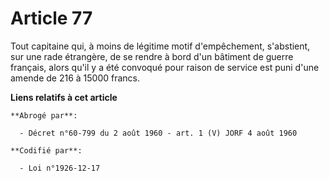 # Article 77

Tout capitaine qui, à moins de légitime motif d'empêchement, s'abstient, sur une rade étrangère, de se rendre à bord d'un
bâtiment de guerre français, alors qu'il y a été convoqué pour raison de service est puni d'une amende de 216 à 15000 francs.

**Liens relatifs à cet article**

	**Abrogé par**:

	  - Décret n°60-799 du 2 août 1960 - art. 1 (V) JORF 4 août 1960

	**Codifié par**:

	  - Loi n°1926-12-17
